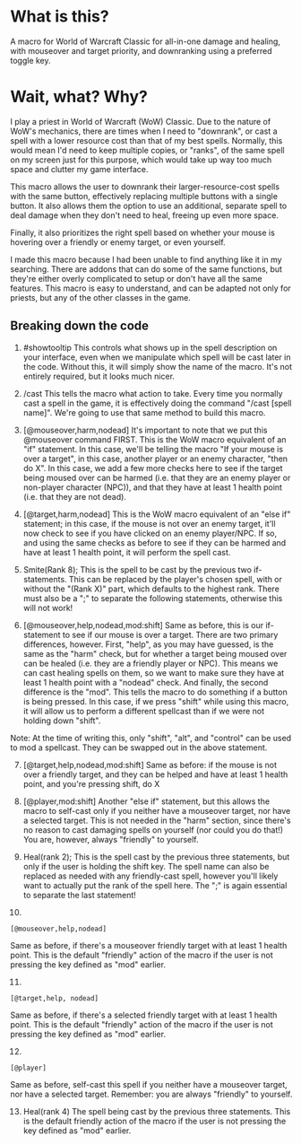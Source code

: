 # What is this?

  A macro for World of Warcraft Classic for all-in-one damage and healing, with mouseover and target priority, and downranking using a preferred toggle key.

# Wait, what? Why?

  I play a priest in World of Warcraft (WoW) Classic. Due to the nature of WoW's mechanics, there are times when I need to "downrank", or cast a spell with a lower resource cost than that of my best spells. Normally, this would mean I'd need to keep multiple copies, or "ranks", of the same spell on my screen just for this purpose, which would take up way too much space and clutter my game interface.

  This macro allows the user to downrank their larger-resource-cost spells with the same button, effectively replacing multiple buttons with a single button. It also allows them the option to use an additional, separate spell to deal damage when they don't need to heal, freeing up even more space.

  Finally, it also prioritizes the right spell based on whether your mouse is hovering over a friendly or enemy target, or even yourself.
  
  I made this macro because I had been unable to find anything like it in my searching. There are addons that can do some of the same functions, but they're either overly complicated to setup or don't have all the same features. This macro is easy to understand, and can be adapted not only for priests, but any of the other classes in the game.

## Breaking down the code
 
 1. #showtooltip
  This controls what shows up in the spell description on your interface, even when we manipulate which spell will be cast later in the code. Without this, it will simply show the name of the macro. It's not entirely required, but it looks much nicer.
 
 2. /cast
  This tells the macro what action to take. Every time you normally cast a spell in the game, it is effectively doing the command "/cast [spell name]". We're going to use that same method to build this macro.
 
 3. 
    [@mouseover,harm,nodead]
  It's important to note that we put this @mouseover command FIRST. This is the WoW macro equivalent of an "if" statement. In this case, we'll be telling the macro "If your mouse is over a target", in this case, another player or an enemy character, "then do X". In this case, we add a few more checks here to see if the target being moused over can be harmed (i.e. that they are an enemy player or non-player character (NPC)), and that they have at least 1 health point (i.e. that they are not dead).
 
 4. 
    [@target,harm,nodead]
  This is the WoW macro equivalent of an "else if" statement; in this case, if the mouse is not over an enemy target, it'll now check to see if you have clicked on an enemy player/NPC. If so, and using the same checks as before to see if they can be harmed and have at least 1 health point, it will perform the spell cast.
 
 5. Smite(Rank 8);
  This is the spell to be cast by the previous two if-statements. This can be replaced by the player's chosen spell, with or without the "(Rank X)" part, which defaults to the highest rank. There must also be a ";" to separate the following statements, otherwise this will not work!
 
 6. 
    [@mouseover,help,nodead,mod:shift]
  Same as before, this is our if-statement to see if our mouse is over a target. There are two primary differences, however. First, "help", as you may have guessed, is the same as the "harm" check, but for whether a target being moused over can be healed (i.e. they are a friendly player or NPC). This means we can cast healing spells on them, so we want to make sure they have at least 1 health point with a "nodead" check. And finally, the second difference is the "mod". This tells the macro to do something if a button is being pressed. In this case, if we press "shift" while using this macro, it will allow us to perform a different spellcast than if we were not holding down "shift".

  Note: At the time of writing this, only "shift", "alt", and "control" can be used to mod a spellcast. They can be swapped out in the above statement.
 
 7. 
    [@target,help,nodead,mod:shift]
  Same as before: if the mouse is not over a friendly target, and they can be helped and have at least 1 health point, and you're pressing shift, do X
 
 8. 
    [@player,mod:shift]
  Another "else if" statement, but this allows the macro to self-cast only if you neither have a mouseover target, nor have a selected target. This is not needed in the "harm" section, since there's no reason to cast damaging spells on yourself (nor could you do that!) You are, however, always "friendly" to yourself.

 9. Heal(rank 2);
  This is the spell cast by the previous three statements, but only if the user is holding the shift key. The spell name can also be replaced as needed with any friendly-cast spell, however you'll likely want to actually put the rank of the spell here. The ";" is again essential to separate the last statement!
 
 10. 
    [@mouseover,help,nodead]
  Same as before, if there's a mouseover friendly target with at least 1 health point. This is the default "friendly" action of the macro if the user is not pressing the key defined as "mod" earlier.
 
 11. 
    [@target,help, nodead]
  Same as before, if there's a selected friendly target with at least 1 health point. This is the default "friendly" action of the macro if the user is not pressing the key defined as "mod" earlier.
 
 12. 
    [@player]
  Same as before, self-cast this spell if you neither have a mouseover target, nor have a selected target. Remember: you are always "friendly" to yourself.
 
 13. Heal(rank 4)
  The spell being cast by the previous three statements. This is the default friendly action of the macro if the user is not pressing the key defined as "mod" earlier.
